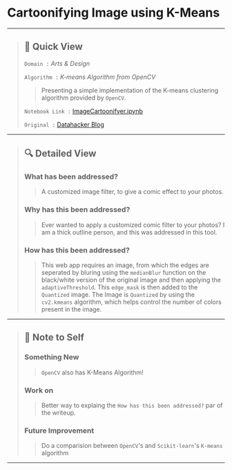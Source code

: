 # Cartoonifying Image using K-Means

---

> ## 👀 Quick View 
>
> `Domain :` *Arts & Design*
>
> `Algorithm :` *K-means Algorithm from OpenCV*
>
> > Presenting a simple implementation of the K-means clustering algorithm provided by `OpenCV`. 
>
> `Notebook Link :` [ImageCartoonifyer.ipynb](https://colab.research.google.com/drive/15osRtroUiBjkDyZxuAtKTaXtdc24cjg2?usp=sharing)
>
> `Original :` [Datahacker Blog](http://datahacker.rs/002-opencv-projects-how-to-cartoonize-an-image-with-opencv-in-python/)
>
<!-- >  ![Demo of Cartoonifying Image using K-Means](https://raw.githubusercontent.com/steffincodes/data-scribbles/main/projects/p02/p02_demo.gif) -->

---

> ## 🔍 Detailed View
> 
> ### **What has been addressed?**
> >
> > A customized image filter, to give a comic effect to your photos.
> 
> ### **Why has this been addressed?**
> > 
> > Ever wanted to apply a customized comic filter to your photos? I am a thick outline person, and this was addressed in this tool.
> 
> ### **How has this been addressed?**
> >
> > This web app requires an image, from which the edges are seperated by bluring using the `medianBlur` function on the black/white version of the original image and then applying the `adaptiveThreshold`. This `edge_mask` is then added to the `Quantized` image. The Image is `Quantized` by using the `cv2.kmeans` algorithm, which helps control the number of colors present in the image.

---

> ## 📝 Note to Self
>
> ### **Something New**
> > `OpenCV` also has K-Means Algorithm!
> 
> ### **Work on**
> > Better way to explaing the `How has this been addressed?` par of the writeup.
>
> ### **Future Improvement**
> > Do a comparision between `OpenCV`'s and `Scikit-learn`'s `K-means` algorithm

---